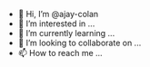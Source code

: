 - 👋 Hi, I’m @ajay-colan
- 👀 I’m interested in ...
- 🌱 I’m currently learning ...
- 💞️ I’m looking to collaborate on ...
- 📫 How to reach me ...

<!---
ajay-colan/ajay-colan is a ✨ special ✨ repository because its `README.md` (this file) appears on your GitHub profile.
You can click the Preview link to take a look at your changes.
--->
